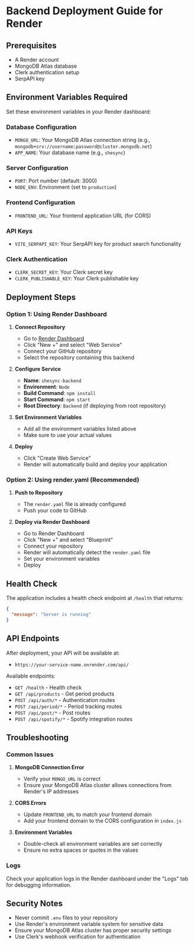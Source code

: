 # Backend Deployment Guide for Render

## Prerequisites
- A Render account
- MongoDB Atlas database
- Clerk authentication setup
- SerpAPI key

## Environment Variables Required

Set these environment variables in your Render dashboard:

### Database Configuration
- `MONGO_URL`: Your MongoDB Atlas connection string (e.g., `mongodb+srv://username:password@cluster.mongodb.net`)
- `APP_NAME`: Your database name (e.g., `shesync`)

### Server Configuration
- `PORT`: Port number (default: 3000)
- `NODE_ENV`: Environment (set to `production`)

### Frontend Configuration
- `FRONTEND_URL`: Your frontend application URL (for CORS)

### API Keys
- `VITE_SERPAPI_KEY`: Your SerpAPI key for product search functionality

### Clerk Authentication
- `CLERK_SECRET_KEY`: Your Clerk secret key
- `CLERK_PUBLISHABLE_KEY`: Your Clerk publishable key

## Deployment Steps

### Option 1: Using Render Dashboard

1. **Connect Repository**
   - Go to [Render Dashboard](https://dashboard.render.com)
   - Click "New +" and select "Web Service"
   - Connect your GitHub repository
   - Select the repository containing this backend

2. **Configure Service**
   - **Name**: `shesync-backend`
   - **Environment**: `Node`
   - **Build Command**: `npm install`
   - **Start Command**: `npm start`
   - **Root Directory**: `Backend` (if deploying from root repository)

3. **Set Environment Variables**
   - Add all the environment variables listed above
   - Make sure to use your actual values

4. **Deploy**
   - Click "Create Web Service"
   - Render will automatically build and deploy your application

### Option 2: Using render.yaml (Recommended)

1. **Push to Repository**
   - The `render.yaml` file is already configured
   - Push your code to GitHub

2. **Deploy via Render Dashboard**
   - Go to Render Dashboard
   - Click "New +" and select "Blueprint"
   - Connect your repository
   - Render will automatically detect the `render.yaml` file
   - Set your environment variables
   - Deploy

## Health Check

The application includes a health check endpoint at `/health` that returns:
```json
{
  "message": "Server is running"
}
```

## API Endpoints

After deployment, your API will be available at:
- `https://your-service-name.onrender.com/api/`

Available endpoints:
- `GET /health` - Health check
- `GET /api/products` - Get period products
- `POST /api/auth/*` - Authentication routes
- `POST /api/period/*` - Period tracking routes
- `POST /api/post/*` - Post routes
- `POST /api/spotify/*` - Spotify integration routes

## Troubleshooting

### Common Issues

1. **MongoDB Connection Error**
   - Verify your `MONGO_URL` is correct
   - Ensure your MongoDB Atlas cluster allows connections from Render's IP addresses

2. **CORS Errors**
   - Update `FRONTEND_URL` to match your frontend domain
   - Add your frontend domain to the CORS configuration in `index.js`

3. **Environment Variables**
   - Double-check all environment variables are set correctly
   - Ensure no extra spaces or quotes in the values

### Logs

Check your application logs in the Render dashboard under the "Logs" tab for debugging information.

## Security Notes

- Never commit `.env` files to your repository
- Use Render's environment variable system for sensitive data
- Ensure your MongoDB Atlas cluster has proper security settings
- Use Clerk's webhook verification for authentication
